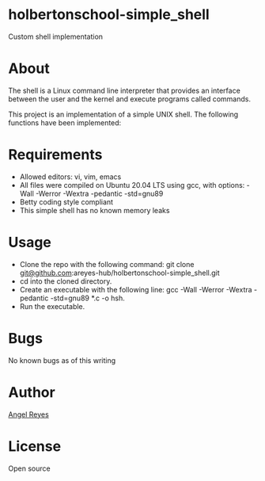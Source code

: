 # holbertonschool-simple_shell
Custom shell implementation

# About
The shell is a Linux command line interpreter that provides an
interface between the user and the kernel and execute programs
called commands.

This project is an implementation of a simple UNIX shell.
The following functions have been implemented:

# Requirements
- Allowed editors: vi, vim, emacs
- All files were compiled on Ubuntu 20.04 LTS
  using gcc, with options: -Wall -Werror -Wextra -pedantic -std=gnu89
- Betty coding style compliant
- This simple shell has no known memory leaks

# Usage
- Clone the repo with the following command:
  git clone git@github.com:areyes-hub/holbertonschool-simple_shell.git
- cd into the cloned directory.
- Create an executable with the following line:
  gcc -Wall -Werror -Wextra -pedantic -std=gnu89 \*.c -o hsh.
- Run the executable.

# Bugs
No known bugs as of this writing

# Author
[Angel Reyes](https://github.com/areyes-hub)

# License
Open source


